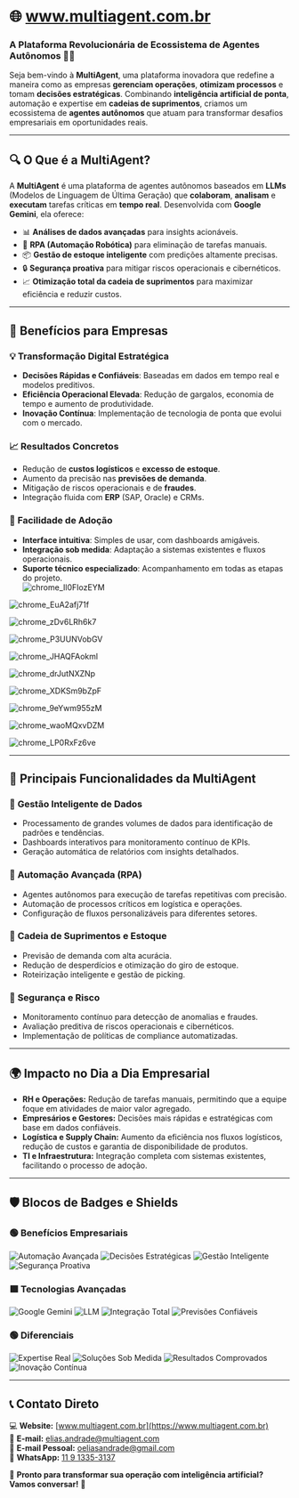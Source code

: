 # 🌐 **www.multiagent.com.br**  
### **A Plataforma Revolucionária de Ecossistema de Agentes Autônomos** 🚀🤖  

Seja bem-vindo à **MultiAgent**, uma plataforma inovadora que redefine a maneira como as empresas **gerenciam operações**, **otimizam processos** e tomam **decisões estratégicas**. Combinando **inteligência artificial de ponta**, automação e expertise em **cadeias de suprimentos**, criamos um ecossistema de **agentes autônomos** que atuam para transformar desafios empresariais em oportunidades reais.  

---

## 🔍 **O Que é a MultiAgent?**  

A **MultiAgent** é uma plataforma de agentes autônomos baseados em **LLMs** (Modelos de Linguagem de Última Geração) que **colaboram**, **analisam** e **executam** tarefas críticas em **tempo real**. Desenvolvida com **Google Gemini**, ela oferece:  

- 📊 **Análises de dados avançadas** para insights acionáveis.  
- 🤖 **RPA (Automação Robótica)** para eliminação de tarefas manuais.  
- 📦 **Gestão de estoque inteligente** com predições altamente precisas.  
- 🔒 **Segurança proativa** para mitigar riscos operacionais e cibernéticos.  
- 📈 **Otimização total da cadeia de suprimentos** para maximizar eficiência e reduzir custos.  

---

## 🌟 **Benefícios para Empresas**  

### 💡 **Transformação Digital Estratégica**  
- **Decisões Rápidas e Confiáveis**: Baseadas em dados em tempo real e modelos preditivos.  
- **Eficiência Operacional Elevada**: Redução de gargalos, economia de tempo e aumento de produtividade.  
- **Inovação Contínua**: Implementação de tecnologia de ponta que evolui com o mercado.  

### 📈 **Resultados Concretos**  
- Redução de **custos logísticos** e **excesso de estoque**.  
- Aumento da precisão nas **previsões de demanda**.  
- Mitigação de riscos operacionais e de **fraudes**.  
- Integração fluida com **ERP** (SAP, Oracle) e CRMs.  

### 🤝 **Facilidade de Adoção**  
- **Interface intuitiva**: Simples de usar, com dashboards amigáveis.  
- **Integração sob medida**: Adaptação a sistemas existentes e fluxos operacionais.  
- **Suporte técnico especializado**: Acompanhamento em todas as etapas do projeto.  
![chrome_Il0FIozEYM](https://github.com/user-attachments/assets/50d6c3b2-3688-4439-becc-e3db8b917f91)

![chrome_EuA2afj71f](https://github.com/user-attachments/assets/7cf82158-cada-4f88-932f-7eefbfb3dd50)

![chrome_zDv6LRh6k7](https://github.com/user-attachments/assets/0d6013f5-6cd4-4e19-8476-ca8ce64c35d7)

![chrome_P3UUNVobGV](https://github.com/user-attachments/assets/7f2946f4-0b83-4b3f-bfa6-6ec62f77c7ac)

![chrome_JHAQFAokml](https://github.com/user-attachments/assets/77a6fa23-482b-44fb-be53-8802d9400827)

![chrome_drJutNXZNp](https://github.com/user-attachments/assets/20289eb4-14a5-407d-92c7-5ea7c4723d1c)

![chrome_XDKSm9bZpF](https://github.com/user-attachments/assets/7e69d8e4-8611-4e6f-92fc-e72cf737210a)

![chrome_9eYwm955zM](https://github.com/user-attachments/assets/422ac788-cb1f-46f6-b4b4-a6b0f26b3c83)

![chrome_waoMQxvDZM](https://github.com/user-attachments/assets/7350006d-e52e-4bb3-9f8f-b1b70753eeb6)

![chrome_LP0RxFz6ve](https://github.com/user-attachments/assets/772fa761-2882-4709-ae53-7c5b812b16fd)

---

## 🧠 **Principais Funcionalidades da MultiAgent**  

### 🔹 **Gestão Inteligente de Dados**  
- Processamento de grandes volumes de dados para identificação de padrões e tendências.  
- Dashboards interativos para monitoramento contínuo de KPIs.  
- Geração automática de relatórios com insights detalhados.  

### 🔹 **Automação Avançada (RPA)**  
- Agentes autônomos para execução de tarefas repetitivas com precisão.  
- Automação de processos críticos em logística e operações.  
- Configuração de fluxos personalizáveis para diferentes setores.  

### 🔹 **Cadeia de Suprimentos e Estoque**  
- Previsão de demanda com alta acurácia.  
- Redução de desperdícios e otimização do giro de estoque.  
- Roteirização inteligente e gestão de picking.  

### 🔹 **Segurança e Risco**  
- Monitoramento contínuo para detecção de anomalias e fraudes.  
- Avaliação preditiva de riscos operacionais e cibernéticos.  
- Implementação de políticas de compliance automatizadas.  

---

## 🌍 **Impacto no Dia a Dia Empresarial**  

- **RH e Operações:** Redução de tarefas manuais, permitindo que a equipe foque em atividades de maior valor agregado.  
- **Empresários e Gestores:** Decisões mais rápidas e estratégicas com base em dados confiáveis.  
- **Logística e Supply Chain:** Aumento da eficiência nos fluxos logísticos, redução de custos e garantia de disponibilidade de produtos.  
- **TI e Infraestrutura:** Integração completa com sistemas existentes, facilitando o processo de adoção.  

---

## 🛡️ **Blocos de Badges e Shields**  

### 🟢 **Benefícios Empresariais**
![Automação Avançada](https://img.shields.io/badge/Automação%20Avançada-🟢%20eficiência-brightgreen)
![Decisões Estratégicas](https://img.shields.io/badge/Decisões%20Estratégicas-🎯%20precisão-brightgreen)
![Gestão Inteligente](https://img.shields.io/badge/Gestão%20Inteligente-📊%20controle-brightgreen)
![Segurança Proativa](https://img.shields.io/badge/Segurança%20Proativa-🔒%20confiabilidade-brightgreen)

### 🟩 **Tecnologias Avançadas**
![Google Gemini](https://img.shields.io/badge/Google%20Gemini-🌌%20inovação-darkgreen)
![LLM](https://img.shields.io/badge/Modelos%20de%20Linguagem-🧠%20precisão-darkgreen)
![Integração Total](https://img.shields.io/badge/Integração%20ERP%20&%20CRM-🔧%20compatibilidade-darkgreen)
![Previsões Confiáveis](https://img.shields.io/badge/Previsões%20Confiáveis-📈%20assertividade-darkgreen)

### 🟢 **Diferenciais**
![Expertise Real](https://img.shields.io/badge/Expertise%20em%20TI%20e%20Suprimentos-💼%20prático-brightgreen)
![Soluções Sob Medida](https://img.shields.io/badge/Soluções%20Sob%20Medida-🛠️%20flexibilidade-brightgreen)
![Resultados Comprovados](https://img.shields.io/badge/Resultados%20Comprovados-✅%20eficácia-brightgreen)
![Inovação Contínua](https://img.shields.io/badge/Inovação%20Contínua-🚀%20evolução-brightgreen)

---

## 📞 **Contato Direto**  

💻 **Website:** [www.multiagent.com.br](https://www.multiagent.com.br)  
📧 **E-mail:** [elias.andrade@multiagent.com](mailto:elias.andrade@multiagent.com)  
📧 **E-mail Pessoal:** [oeliasandrade@gmail.com](mailto:oeliasandrade@gmail.com)  
📱 **WhatsApp:** [11 9 1335-3137](https://wa.me/55119913353137)  

🤝 **Pronto para transformar sua operação com inteligência artificial? Vamos conversar!** 🚀  

